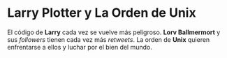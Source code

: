 # Larry Plotter y La Orden de Unix

El código de **Larry** cada vez se vuelve más peligroso. 
**Lorv Ballmermort** y sus *followers* tienen cada vez más *retweets*.
La orden de **Unix** quieren enfrentarse a ellos y luchar por el bien del mundo.
